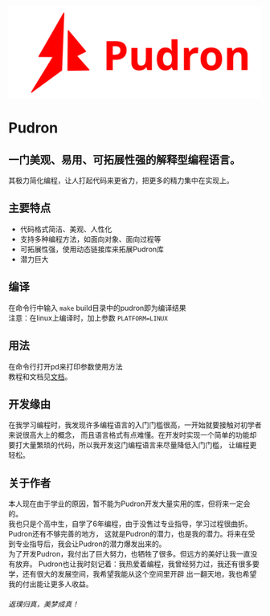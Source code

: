 ![label PNG](docs/label.png)
# Pudron
## 一门美观、易用、可拓展性强的解释型编程语言。
其极力简化编程，让人打起代码来更省力，把更多的精力集中在实现上。
## 主要特点
* 代码格式简洁、美观、人性化
* 支持多种编程方法，如面向对象、面向过程等
* 可拓展性强，使用动态链接库来拓展Pudron库
* 潜力巨大
## 编译
在命令行中输入 `make`
build目录中的pudron即为编译结果  
注意：在linux上编译时，加上参数 `PLATFORM=LINUX`
## 用法
在命令行打开pd来打印参数使用方法  
教程和文档见[文档](docs/mainPage.md)。
## 开发缘由
在我学习编程时，我发现许多编程语言的入门门槛很高，一开始就要接触对初学者来说很高大上的概念，
而且语言格式有点难懂。在开发时实现一个简单的功能却要打大量繁琐的代码，所以我开发这门编程语言来尽量降低入门门槛，
让编程更轻松。
## 关于作者
本人现在由于学业的原因，暂不能为Pudron开发大量实用的库，但将来一定会的。  
我也只是个高中生，自学了6年编程，由于没售过专业指导，学习过程很曲折。Pudron还有不够完善的地方，
这就是Pudron的潜力，也是我的潜力。将来在受到专业指导后，我会让Pudron的潜力爆发出来的。  
为了开发Pudron，我付出了巨大努力，也牺牲了很多。但远方的美好让我一直没有放弃。
Pudron也让我时刻记着：我热爱着编程，我曾经努力过，我还有很多要学，还有很大的发展空间，我希望我能从这个空间里开辟
出一翻天地，我也希望我的付出能让更多人收益。

###### 返璞归真，美梦成真！